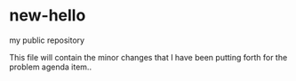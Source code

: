 # new-hello
my public repository

This file will contain the minor changes that I have been putting forth for the problem agenda item..
